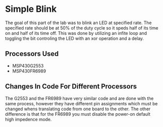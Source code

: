 # Simple Blink
The goal of this part of the lab was to blink an LED at specified rate. The specified rate should be at 50% of the duty cycle so it speds half of its time on and half of its time off. This was done by utilizing an infite loop and toggling the bit controling the LED with an xor operation and a delay.

## Processors Used
* MSP430G2553
* MSP430FR6989

## Changes In Code For Different Processors
The G2553 and the FR6989 have very similar code and are done with the same process, however they have different pin assignments which must be changed whens translating code from one board to the other. The other difference is that for the FR6989 you must disable the power-on default high impedence mode. 
